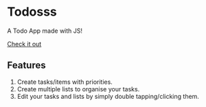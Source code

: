 # Todosss

A Todo App made with JS!

[Check it out](https://darrionn33.github.io/todos/)

## Features
1. Create tasks/items with priorities.
2. Create multiple lists to organise your tasks.
3. Edit your tasks and lists by simply double tapping/clicking them.